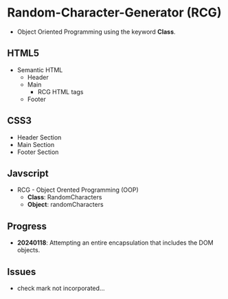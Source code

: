 # Random-Character-Generator (RCG)
- Object Oriented Programming using the keyword **Class**.

## HTML5
- Semantic HTML
    - Header
    - Main
        - RCG HTML tags
    - Footer

## CSS3
- Header Section
- Main Section
- Footer Section


## Javscript
- RCG - Object Orented Programming (OOP)
    - **Class**: RandomCharacters
    - **Object**: randomCharacters

## Progress
- **20240118**: Attempting an entire encapsulation that includes the DOM objects.

## Issues
- check mark not incorporated...